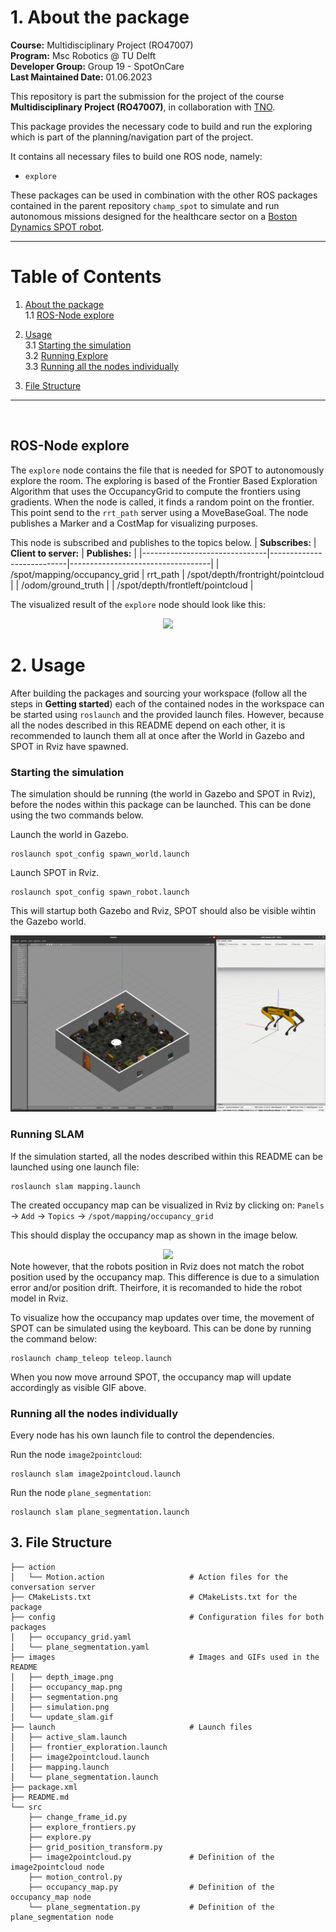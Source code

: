 


# 1. About the package <a name="atp"></a>
 **Course:**  Multidisciplinary Project (RO47007) \
 **Program:** Msc Robotics @ TU Delft            
 **Developer Group:**  Group 19 - SpotOnCare                     
 **Last Maintained Date:**  01.06.2023   


This repository is part the submission for the project of the course **Multidisciplinary Project (RO47007)**, in collaboration with  [TNO](https://www.tno.nl/en?gclid=.CjwKCAjw1MajBhAcEiwAagW9MSsTkBs0QeVZAyaxq9Fz1mtmGNJCkYzUVTuIwKk3bHhMCr6WwW6XnhoCvmsQAvD_BwE).


This package provides the necessary code to build and run the exploring which is part of the planning/navigation part of the project.

  
It contains all necessary files to build one ROS node, namely:
- ``explore``

These packages can be used in combination with the other ROS packages contained in the parent repository ``champ_spot`` to simulate and run autonomous missions designed for the healthcare sector on a [Boston Dynamics SPOT robot](https://www.bostondynamics.com/products/spot).

--- 

# Table of Contents

1.  [About the package](#atp) \
    1.1 [ROS-Node explore](#r1)

2. [Usage](#u)\
    3.1 [Starting the simulation](#rsim)\
    3.2 [Running Explore](#rslam)\
    3.3 [Running all the nodes individually](#rind)
    
    
3. [File Structure](#fs)




---

<p>&nbsp;</p>




## ROS-Node explore <a name="r1"></a>
The ``explore`` node contains the file that is needed for SPOT to autonomously explore the room. The exploring is based of the Frontier Based Exploration Algorithm that uses the OccupancyGrid to compute the frontiers using gradients. When the node is called, it finds a random point on the frontier. This point send to the ``rrt_path`` server using a MoveBaseGoal. The node publishes a Marker and a CostMap for visualizing purposes.  



This node is subscribed and publishes to the topics below.
| **Subscribes:**               | **Client to server:**     | **Publishes:**                    |
|-------------------------------|---------------------------|-----------------------------------|
| /spot/mapping/occupancy_grid  | rrt_path                  | /spot/depth/frontright/pointcloud |
| /odom/ground_truth            |                           | /spot/depth/frontleft/pointcloud  |

The visualized result of the ``explore`` node should look like this:

<div style="text-align:center">
 <img src="images/depth_image.png">
</div>



# 2. Usage <a name="u"></a>

After building the packages and sourcing your workspace (follow all the steps in **Getting started**) each of the contained nodes in the workspace can be started using ``roslaunch`` and the provided launch files. However, because all the nodes described in this README depend on each other, it is recommended to launch them all at once after the World in Gazebo and SPOT in Rviz have spawned.


### Starting the simulation <a name="rsim"></a>
The simulation should be running (the world in Gazebo and SPOT in Rviz), before the nodes within this package can be launched. This can be done using the two commands below.

Launch the world in Gazebo.
```console
roslaunch spot_config spawn_world.launch
```
Launch SPOT in Rviz.
```console
roslaunch spot_config spawn_robot.launch
```

This will startup both Gazebo and Rviz, SPOT should also be visible wihtin the Gazebo world.

<div style="text-align:center">
 <img src="images/simulation.png">
</div>

### Running SLAM <a name="rslam"></a>
If the simulation started, all the nodes described within this README can be launched using one launch file:
```console
roslaunch slam mapping.launch
```
The created occupancy map can be visualized in Rviz by clicking on:
``Panels`` &rarr; ``Add`` &rarr; ``Topics`` &rarr; ``/spot/mapping/occupancy_grid``

This should display the occupancy map as shown in the image below. 
<div style="text-align:center">
 <img src="images/occupancy_map.png", height=300>
</div

Note however, that the robots position in Rviz does not match the robot position used by the occupancy map. This difference is due to a simulation error and/or position drift. Theirfore, it is recomanded to hide the robot model in Rviz.

To visualize how the occupancy map updates over time, the movement of SPOT can be simulated using the keyboard. This can be done by running the command below:
```console
roslaunch champ_teleop teleop.launch
```
When you now move arround SPOT, the occupancy map will update accordingly as visible GIF above.

### Running all the nodes individually <a name="rind"></a>
Every node has his own launch file to control the dependencies.

Run the node ``image2pointcloud``:
```console
roslaunch slam image2pointcloud.launch
```

Run the node ``plane_segmentation``:
```console
roslaunch slam plane_segmentation.launch
```

## 3. File Structure <a name="fs"></a>

````
├── action
│   └── Motion.action                   # Action files for the conversation server
├── CMakeLists.txt                      # CMakeLists.txt for the package
├── config                              # Configuration files for both packages
│   ├── occupancy_grid.yaml
│   └── plane_segmentation.yaml
├── images                              # Images and GIFs used in the README
│   ├── depth_image.png
│   ├── occupancy_map.png
│   ├── segmentation.png
│   ├── simulation.png
│   └── update_slam.gif
├── launch                              # Launch files
│   ├── active_slam.launch
│   ├── frontier_exploration.launch
│   ├── image2pointcloud.launch
│   ├── mapping.launch
│   └── plane_segmentation.launch
├── package.xml
├── README.md
└── src
    ├── change_frame_id.py
    ├── explore_frontiers.py
    ├── explore.py
    ├── grid_position_transform.py
    ├── image2pointcloud.py             # Definition of the image2pointcloud node
    ├── motion_control.py
    ├── occupancy_map.py                # Definition of the occupancy_map node
    └── plane_segmentation.py           # Definition of the plane_segmentation node
```` 